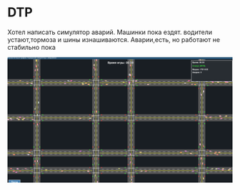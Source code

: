 # DTP

Хотел написать симулятор аварий. Машинки пока ездят. водители устают,тормоза и шины изнашиваются. Аварии,есть, но работают не стабильно пока

<img src="https://github.com/oditynet/DTP/blob/main/screen1.png" title="example" width="1200" />
